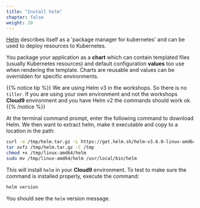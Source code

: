 ```yaml
---
title: "Install helm"
chapter: false
weight: 20
---
```


[Helm](https://helm.sh/) describes itself as a 'package manager for kubernetes' and can be used to deploy resources to Kubernetes.

You package your application as a **chart** which can contain templated files (usually Kubernetes resources) and default configuration **values** too use when rendering the template. Charts are reusable and values can be overridden for specific environments.

{{% notice tip %}}
We are using Helm v3 in the workshops. So there is no `tiller`. If you are using your own environment and not the workshops **Cloud9** environment and you have Helm v2 the commands should work ok.
{{% /notice %}}

At the terminal command prompt, enter the following command to download Helm. We then want to extract helm, make it executable and copy to a location in the path:

```sh
curl -o /tmp/helm.tar.gz -L https://get.helm.sh/helm-v3.6.0-linux-amd64.tar.gz
tar xvfz /tmp/helm.tar.gz -C /tmp
chmod +x /tmp/linux-amd64/helm
sudo mv /tmp/linux-amd64/helm /usr/local/bin/helm
```

This will install `helm` in your **Cloud9** environment. To test to make sure the command is installed properly, execute the command:

```bash
helm version
```

You should see the `helm` version message.
